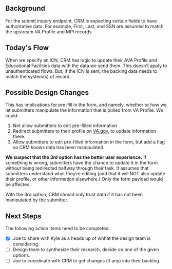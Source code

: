 ## Background

For the submit inquiry endpoint, CRM is expecting certain fields to have authoritative data. For example, First, Last, and SSN are assumed to match the upstream VA Profile and MPI records.

## Today's Flow

When we specify an ICN, CRM has logic to update their AVA Profile and Educational Facilities data with the data we send them. This doesn’t apply to unauthenticated flows. But, if the ICN is sent, the backing data needs to match the system(s) of record.

## Possible Design Changes

This has implications for pre-fill in the form, and namely, whether or how we let submitters manipulate the information that is pulled from VA Profile. We could:

1. Not allow submitters to edit pre-filled information
2. Redirect submitters to their profile on [VA.gov](http://va.gov/), to update information there.
3. Allow submitters to edit pre-filled information in the form, but add a flag so CRM knows data has been manipulated.

**We suspect that the 3rd option has the better user experience.** If something is wrong, submitters have the chance to update it in the form without being redirected halfway through their task. It assumes that submitters understand what they’re editing (and that it will NOT also update their profile, or other information elsewhere.) Only the form payload would be affected.

With the 3rd option, CRM should only trust data if it has not been manipulated by the submitter.

## Next Steps

The following action items need to be completed.

- [x] Joe to share with Kyle as a heads up of whhat the design team is considering.
- [ ] Design team to synthesize their research, decide on one of the given options.
- [ ] Joe to coordinate with CRM to get changes (if any) into their backlog.
